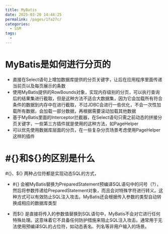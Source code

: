 ```yaml
---
title: MyBatis
date: 2025-03-20 14:44:25
permalink: /pages/1fa27c/
categories:
  - SSM
tags:
  - 
---
```

# MyBatis是如何进行分页的

- 直接在Select语句上增加数据库提供的分页关键字，让后在应用程序里面传递当前页以及每页展示的条数
- 使用MyBatis提供的RowBounds对象，实现内存级别的分页，可以执行查询后的结果集进行截取，但是这种方法不适合大数据集，因为它会加载所有符合条件的数据到内存中在进行截取，不过JDBC会进行一些优化，不会一次性加载所有数据，会加载一部分数据，再根据需要滚动加载其他数据
- 基于MyBatis里面的Interceptor拦截器，在Select语句只需之前动态的拼接分页关键字，一些第三方插件就是使用的这种方法，如PageHelper
- 可以优先使用数据库层面的分页，在一些复杂分页场景考虑使用PageHelper这样的插件

# #{}和${}的区别是什么

#{}、${} 两种占位符都是实现动态SQL的方式，

- #{} 会被MyBatis替换为PreparedStatement预编译SQL语句中的问号（?），然后将参数传递给PreparedStatement对象，而且会对特殊字符进行转义。这种方式可以有效防止SQL注入攻击。MyBatis还会根据传入参数的类型自动转换成相应的数据库类型

- 而${} 是直接将传入的参数值替换到SQL语句中，MyBatis不会对它进行任何特殊处理。这意味着它不具备任何防护措施来阻止SQL注入攻击。通常用于无法使用预编译SQL的占位符，如动态表名、列名等非用户输入的场景。

